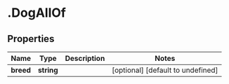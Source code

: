 # .DogAllOf

## Properties

|Name | Type | Description | Notes|
|------------ | ------------- | ------------- | -------------|
|**breed** | **string** |  | [optional] [default to undefined]|



